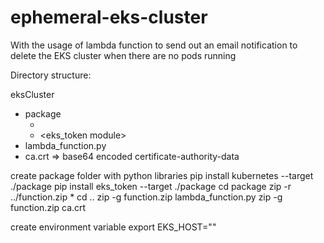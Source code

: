 # ephemeral-eks-cluster
With the usage of lambda function to send out an email notification to delete the EKS cluster when there are no pods running

Directory structure:

eksCluster
- package
  - <kubernetes module>
  - <eks_token module>
- lambda_function.py
- ca.crt => base64 encoded certificate-authority-data
  
 create package folder with python libraries
 pip install kubernetes --target ./package
 pip install eks_token --target ./package
 cd package
 zip -r ../function.zip *
 cd ..
 zip -g function.zip lambda_function.py
 zip -g function.zip ca.crt
 
 create environment variable
 export EKS_HOST="<url>"
  
